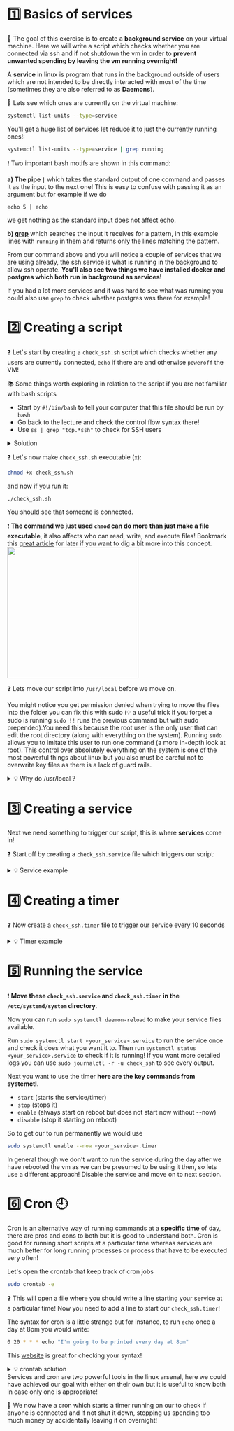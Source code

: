 # 1️⃣ Basics of services

🎯 The goal of this exercise is to create a **background service** on your virtual machine. Here we will write a script which checks whether you are connected via ssh and if not shutdown the vm in order to **prevent unwanted spending by leaving the vm running overnight!**

A **service** in linux is program that runs in the background outside of users which are not intended to be directly interacted with most of the time (sometimes they are also referred to as **Daemons**).

🔎 Lets see which ones are currently on the virtual machine:

```bash
systemctl list-units --type=service
```

You'll get a huge list of services let reduce it to just the currently running ones!:

```bash
systemctl list-units --type=service | grep running
```

❗️ Two important bash motifs are shown in this command:

**a) The pipe `|`** which takes the standard output of one command and passes it as the input to the next one!
This is easy to confuse with passing it as an argument but for example if we do
```
echo 5 | echo
```
we get nothing as the standard input does not affect echo.

**b) [grep](https://www.gnu.org/software/grep/manual/grep.html)** which searches the input it receives for a pattern, in this example lines with `running` in them and returns only the lines matching the pattern.

From our command above and you will notice a couple of services that we are using already, the ssh.service is what is running in the background to allow ssh operate. **You'll also see two things we have installed docker and postgres which both run in background as services!**

If you had a lot more services and it was hard to see what was running you could also use `grep` to check whether postgres was there for example!

# 2️⃣ Creating a script

❓ Let's start by creating a `check_ssh.sh` script which checks whether any users are currently connected, `echo` if there are and otherwise `poweroff` the VM!

📚 Some things worth exploring in relation to the script if you are not familiar with bash scripts
- Start by `#!/bin/bash` to tell your computer that this file should be run by `bash`
- Go back to the lecture and check the control flow syntax there!
- Use `ss | grep "tcp.*ssh"` to check for SSH users

<details>
<summary markdown='span'>Solution</summary>

```bash
#!/bin/bash
connections=$(ss | grep "tcp.*ssh" | wc -l)
if [[ $connections > 0 ]]
then
    echo "Hey it looks like someone is connected"
else
    poweroff
fi
```
</details>

❓ Let's now make `check_ssh.sh` executable (`x`):

```bash
chmod +x check_ssh.sh
```
and now if you run it:
```bash
./check_ssh.sh
```

You should see that someone is connected.

❗️ **The command we just used `chmod` can do more than just make a file executable**, it also affects who can read, write, and execute files! Bookmark this [great article](https://www.computerhope.com/unix/uchmod.htm) for later if you want to dig a bit more into this concept.
<img src='https://cdn.thegeekdiary.com/wp-content/uploads/2017/11/Files-permissions-and-ownership-basics-in-Linux.png' width=300>

❓ Lets move our script into `/usr/local` before we move on.

You might notice you get permission denied when trying to move the files into the folder you can fix this with sudo (💡 a useful trick if you forget a sudo is running `sudo !!` runs the previous command but with sudo prepended).You need this because the root user is the only user that can edit the root directory (along with everything on the system). Running `sudo` allows you to imitate this user to run one command (a more in-depth look at [root](http://www.linfo.org/root.html)). This control over absolutely everything on the system is one of the most powerful things about linux but you also must be careful not to overwrite key files as there is a lack of guard rails.

<details>
  <summary markdown='span'>💡 Why do /usr/local ?</summary>

If you want a quick explanation of most of the folders in the root directory (i.e. the highest folder in the system) this 2 min video explains the [linux filesystem](https://www.youtube.com/watch?v=42iQKuQodW4) at a high level.

</details>


# 3️⃣ Creating a service

Next we need something to trigger our script, this is where **services** come in!

❓ Start off by creating a `check_ssh.service` file which triggers our script:

<details>
    <summary markdown='span'>💡 Service example</summary>

```bash
[Unit]
Description=some description

[Service]
ExecStart=/bin/bash /usr/local/test.sh

[Install]
WantedBy=multi-user.target
```
</details>

# 4️⃣ Creating a timer

❓ Now create a `check_ssh.timer` file to trigger our service every 10 seconds

<details>
    <summary markdown='span'>💡 Timer example</summary>

```bash
[Unit]
Description=some description

[Timer]
OnUnitActiveSec=10s
OnBootSec=10s

[Install]
WantedBy=timers.target
```
</details>

# 5️⃣ Running the service

❗️ **Move these `check_ssh.service` and `check_ssh.timer` in the `/etc/systemd/system` directory**.

Now you can run `sudo systemctl daemon-reload` to make your service files available.

Run `sudo systemctl start <your_service>.service` to run the service once and check it does what you want it to. Then run `systemctl status <your_service>.service` to check if it is running! If you want more detailed logs you can use `sudo journalctl -r -u check_ssh` to see every output.

Next you want to use the timer **here are the key commands from systemctl.**
- `start` (starts the service/timer)
- `stop` (stops it)
- `enable` (always start on reboot but does not start now without --now)
- `disable` (stop it starting on reboot)

So to get our to run permanently we would use
```bash
sudo systemctl enable --now <your_service>.timer
```

In general though we don't want to run the service during the day after we have rebooted the vm as we can be presumed to be using it then, so lets use a different approach! Disable the service and move on to next section.

# 6️⃣ Cron 🕘

Cron is an alternative way of running commands at a **specific time** of day, there are pros and cons to both but it is good to understand both. Cron is good for running short scripts at a particular time whereas services are much better for long running processes or process that have to be executed very often!

Let's open the crontab that keep track of cron jobs

```bash
sudo crontab -e
```
❓ This will open a file where you should write a line starting your service at a particular time! Now you need to add a line to start our `check_ssh.timer`!

The syntax for cron is a little strange but for instance, to run `echo` once a day at 8pm you would write:

```bash
0 20 * * * echo "I'm going to be printed every day at 8pm"
```

This [website](https://crontab.guru/#0_20_*_*_*) is great for checking your syntax!

<details>
  <summary markdown='span'>💡 crontab solution</summary>

```bash
0 20 * * * systemctl start check_ssh.timer
````

</details>
Services and cron are two powerful tools in the linux arsenal, here we could have achieved our goal with either on their own but it is useful to know both in case only one is appropriate!

🏁 We now have a cron which starts a timer running on our to check if anyone is connected and if not shut it down, stopping us spending too much money by accidentally leaving it on overnight!
